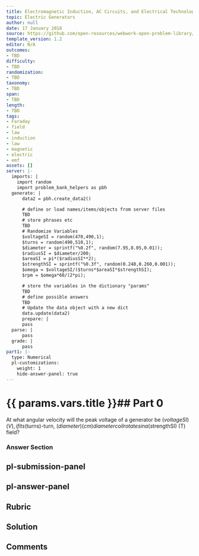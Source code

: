 ```yaml
---
title: Electromagnetic Induction, AC Circuits, and Electrical Technologies
topic: Electric Generators
author: null
date: 17 January 2018
source: https://github.com/open-resources/webwork-open-problem-library/tree/master/Contrib/BrockPhysics/College_Physics_Urone/23.Electromagnetic_Induction_AC_Circuits_and_Electrical_Technologies/23-05.Electric_Generators/NU_U17_23_05_002.pg
template_version: 1.2
editor: N/A
outcomes:
- TBD
difficulty:
- TBD
randomization:
- TBD
taxonomy:
- TBD
span:
- TBD
length:
- TBD
tags:
- Faraday
- field
- law
- induction
- law
- magnetic
- electric
- emf
assets: []
server: |-
  imports: |
    import random
    import problem_bank_helpers as pbh
  generate: |
      data2 = pbh.create_data2()

      # define or load names/items/objects from server files
      TBD
      # store phrases etc
      TBD
      # Randomize Variables
      $voltageSI = random(470,490,1);
      $turns = random(490,510,1);
      $diameter = sprintf("%0.2f", random(7.95,8.05,0.01));
      $radiusSI = $diameter/200;
      $areaSI = pi*($radiusSI**2);
      $strengthSI = sprintf("%0.3f", random(0.240,0.260,0.001));
      $omega = $voltageSI/($turns*$areaSI*$strengthSI);
      $rpm = $omega*60/(2*pi);

      # store the variables in the dictionary "params"
      TBD
      # define possible answers
      TBD
      # Update the data object with a new dict
      data.update(data2)
      prepare: |
      pass
  parse: |
      pass
  grade: |
      pass
part1: |-
  type: Numerical
  pl-customizations:
    weight: 1
    hide-answer-panel: true
---
```


# {{ params.vars.title }}## Part 0 
At what angular velocity will the peak voltage of a generator be ($voltageSI) (V), if its ($turns)-turn, ($diameter) (cm) diameter coil rotates in a ($strengthSI) (T) field? 


### Answer Section 


## pl-submission-panel 


## pl-answer-panel 


## Rubric 


## Solution 


## Comments 


